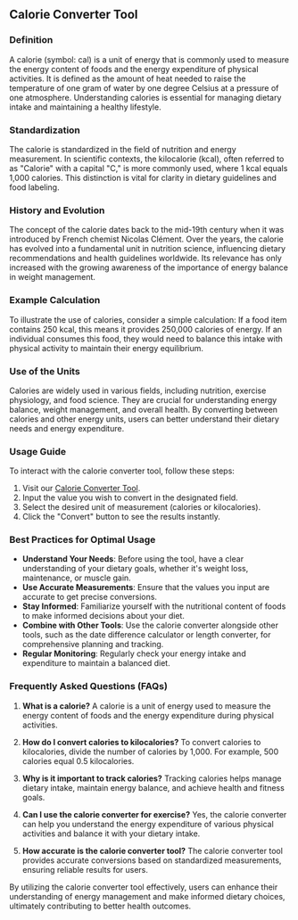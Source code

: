 ## Calorie Converter Tool

### Definition
A calorie (symbol: cal) is a unit of energy that is commonly used to measure the energy content of foods and the energy expenditure of physical activities. It is defined as the amount of heat needed to raise the temperature of one gram of water by one degree Celsius at a pressure of one atmosphere. Understanding calories is essential for managing dietary intake and maintaining a healthy lifestyle.

### Standardization
The calorie is standardized in the field of nutrition and energy measurement. In scientific contexts, the kilocalorie (kcal), often referred to as "Calorie" with a capital "C," is more commonly used, where 1 kcal equals 1,000 calories. This distinction is vital for clarity in dietary guidelines and food labeling.

### History and Evolution
The concept of the calorie dates back to the mid-19th century when it was introduced by French chemist Nicolas Clément. Over the years, the calorie has evolved into a fundamental unit in nutrition science, influencing dietary recommendations and health guidelines worldwide. Its relevance has only increased with the growing awareness of the importance of energy balance in weight management.

### Example Calculation
To illustrate the use of calories, consider a simple calculation: If a food item contains 250 kcal, this means it provides 250,000 calories of energy. If an individual consumes this food, they would need to balance this intake with physical activity to maintain their energy equilibrium.

### Use of the Units
Calories are widely used in various fields, including nutrition, exercise physiology, and food science. They are crucial for understanding energy balance, weight management, and overall health. By converting between calories and other energy units, users can better understand their dietary needs and energy expenditure.

### Usage Guide
To interact with the calorie converter tool, follow these steps:
1. Visit our [Calorie Converter Tool](https://www.inayam.co/unit-converter/energy).
2. Input the value you wish to convert in the designated field.
3. Select the desired unit of measurement (calories or kilocalories).
4. Click the "Convert" button to see the results instantly.

### Best Practices for Optimal Usage
- **Understand Your Needs**: Before using the tool, have a clear understanding of your dietary goals, whether it's weight loss, maintenance, or muscle gain.
- **Use Accurate Measurements**: Ensure that the values you input are accurate to get precise conversions.
- **Stay Informed**: Familiarize yourself with the nutritional content of foods to make informed decisions about your diet.
- **Combine with Other Tools**: Use the calorie converter alongside other tools, such as the date difference calculator or length converter, for comprehensive planning and tracking.
- **Regular Monitoring**: Regularly check your energy intake and expenditure to maintain a balanced diet.

### Frequently Asked Questions (FAQs)

1. **What is a calorie?**
   A calorie is a unit of energy used to measure the energy content of foods and the energy expenditure during physical activities.

2. **How do I convert calories to kilocalories?**
   To convert calories to kilocalories, divide the number of calories by 1,000. For example, 500 calories equal 0.5 kilocalories.

3. **Why is it important to track calories?**
   Tracking calories helps manage dietary intake, maintain energy balance, and achieve health and fitness goals.

4. **Can I use the calorie converter for exercise?**
   Yes, the calorie converter can help you understand the energy expenditure of various physical activities and balance it with your dietary intake.

5. **How accurate is the calorie converter tool?**
   The calorie converter tool provides accurate conversions based on standardized measurements, ensuring reliable results for users.

By utilizing the calorie converter tool effectively, users can enhance their understanding of energy management and make informed dietary choices, ultimately contributing to better health outcomes.